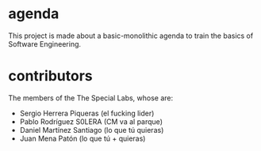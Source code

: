 # agenda
This project is made about a basic-monolithic agenda to train the basics of Software Engineering.

# contributors
The members of the The Special Labs, whose are:
- Sergio Herrera Piqueras (el fucking lider)
- Pablo Rodríguez S0LERA (CM va al parque)
- Daniel Martínez Santiago (lo que tú quieras)
- Juan Mena Patón (lo que tú + quieras)
